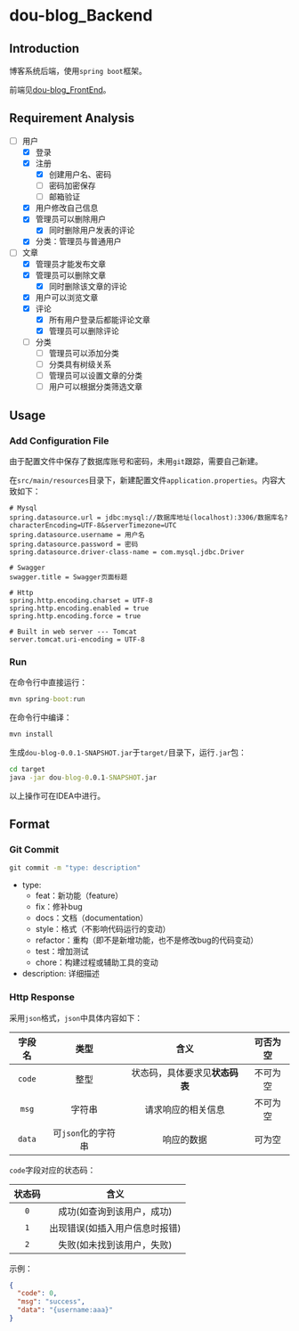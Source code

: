 # dou-blog_Backend

## Introduction

博客系统后端，使用`spring boot`框架。

前端见[dou-blog_FrontEnd](https://github.com/99MyCql/dou-blog_FrontEnd)。

## Requirement Analysis

- [ ] 用户
    - [x] 登录
    - [x] 注册
        - [x] 创建用户名、密码
        - [ ] 密码加密保存
        - [ ] 邮箱验证
    - [x] 用户修改自己信息
    - [x] 管理员可以删除用户
        - [x] 同时删除用户发表的评论
    - [x] 分类：管理员与普通用户
- [ ] 文章
    - [x] 管理员才能发布文章
    - [x] 管理员可以删除文章
        - [x] 同时删除该文章的评论
    - [x] 用户可以浏览文章
    - [x] 评论
        - [x] 所有用户登录后都能评论文章
        - [x] 管理员可以删除评论
    - [ ] 分类
        - [ ] 管理员可以添加分类
        - [ ] 分类具有树级关系
        - [ ] 管理员可以设置文章的分类
        - [ ] 用户可以根据分类筛选文章

## Usage

### Add Configuration File

由于配置文件中保存了数据库账号和密码，未用`git`跟踪，需要自己新建。

在`src/main/resources`目录下，新建配置文件`application.properties`。内容大致如下：

```config
# Mysql
spring.datasource.url = jdbc:mysql://数据库地址(localhost):3306/数据库名?characterEncoding=UTF-8&serverTimezone=UTC
spring.datasource.username = 用户名
spring.datasource.password = 密码
spring.datasource.driver-class-name = com.mysql.jdbc.Driver

# Swagger
swagger.title = Swagger页面标题

# Http
spring.http.encoding.charset = UTF-8
spring.http.encoding.enabled = true
spring.http.encoding.force = true

# Built in web server --- Tomcat
server.tomcat.uri-encoding = UTF-8
```

### Run

在命令行中直接运行：

```cmd
mvn spring-boot:run
```

在命令行中编译：

```cmd
mvn install
```

生成`dou-blog-0.0.1-SNAPSHOT.jar`于`target/`目录下，运行`.jar`包：

```cmd
cd target
java -jar dou-blog-0.0.1-SNAPSHOT.jar
```

以上操作可在IDEA中进行。

## Format

### Git Commit

```cmd
git commit -m "type: description"
```

- type:
    - feat：新功能（feature）
    - fix：修补bug
    - docs：文档（documentation）
    - style：格式（不影响代码运行的变动）
    - refactor：重构（即不是新增功能，也不是修改bug的代码变动）
    - test：增加测试
    - chore：构建过程或辅助工具的变动
- description: 详细描述

### Http Response

采用`json`格式，`json`中具体内容如下：

|字段名|类型|含义|可否为空|
|:---:|:---:|:---:|:---:|
|`code`|整型|状态码，具体要求见**状态码表**|不可为空|
|`msg`|字符串|请求响应的相关信息|不可为空|
|`data`|可`json`化的字符串|响应的数据|可为空|

`code`字段对应的状态码：

|状态码|含义|
|:---:|:---:|
|`0`|成功(如查询到该用户，成功)|
|`1`|出现错误(如插入用户信息时报错)|
|`2`|失败(如未找到该用户，失败)|

示例：

```json
{
  "code": 0,
  "msg": "success",
  "data": "{username:aaa}"
}
```
